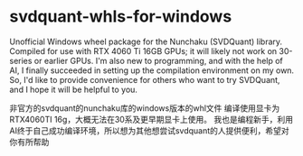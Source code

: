 # svdquant-whls-for-windows
Unofficial Windows wheel package for the Nunchaku (SVDQuant) library.
Compiled for use with RTX 4060 Ti 16GB GPUs; it will likely not work on 30-series or earlier GPUs.
I'm also new to programming, and with the help of AI, I finally succeeded in setting up the compilation environment on my own. So, I'd like to provide convenience for others who want to try SVDQuant, and I hope it will be helpful to you.

非官方的svdquant的nunchaku库的windows版本的whl文件
编译使用显卡为RTX4060TI 16g，大概无法在30系及更早期显卡上使用。
我也是编程新手，利用AI终于自己成功编译环境，所以想为其他想尝试svdquant的人提供便利，希望对你有所帮助
